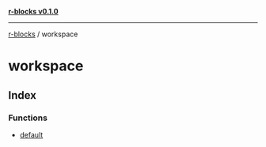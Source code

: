 [**r-blocks v0.1.0**](../README.md)

---

[r-blocks](../modules.md) / workspace

# workspace

## Index

### Functions

- [default](functions/default.md)
